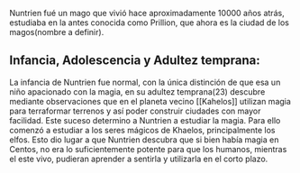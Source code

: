 Nuntrien fué un mago que vivió hace aproximadamente 10000 años atrás, estudiaba en la antes conocida como Prillion, que ahora es la ciudad de los magos(nombre a definir). 

## Infancia, Adolescencia y Adultez temprana:
La infancia de Nuntrien fue normal, con la única distinción de que esa un niño apacionado con la magia, en su adultez temprana(23) descubre mediante observaciones que en el planeta vecino [[Kahelos]] utilizan magia para terraformar terrenos y así poder construir ciudades con mayor facilidad. Este suceso determino a Nuntrien a estudiar la magia. Para ello comenzó a estudiar a los seres mágicos de Khaelos, principalmente los elfos. Esto dio lugar a que Nuntrien descubra que si bien había magia en Centos, no era lo suficientemente potente para que los humanos, mientras el este vivo, pudieran aprender a sentirla y utilizarla en el corto plazo.